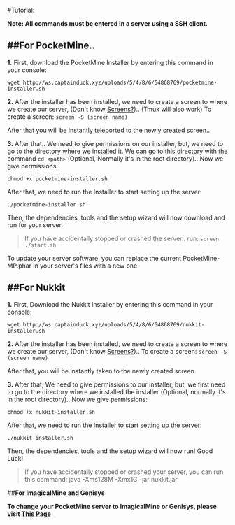 #Tutorial:

__**Note: All commands must be entered in a server using a SSH client.**__

##**For PocketMine..**
---
**1.** First, download the PocketMine Installer by entering this command in your console:
```
wget http://ws.captainduck.xyz/uploads/5/4/8/6/54868769/pocketmine-installer.sh
```
**2.** After the installer has been installed, we need to create a screen to where we create our server, (Don't know [Screens?](https://www.rackaid.com/blog/linux-screen-tutorial-and-how-to/)).. (Tmux will also work)
To create a screen: ```screen -S (screen name)```

After that you will be instantly teleported to the newly created screen..

**3.** After that.. We need to give permissions on our installer, but, we need to go to the directory where we installed it. We can go to this directory with the command ```cd <path>``` (Optional, Normally it's in the root directory).. Now we give permissions:
```
chmod +x pocketmine-installer.sh
```
After that, we need to run the Installer to start setting up the server:
```
./pocketmine-installer.sh
```
Then, the dependencies, tools and the setup wizard will now download and run for your server.

>If you have accidentally stopped or crashed the server.. run: ```screen ./start.sh```

To update your server software, you can replace the current PocketMine-MP.phar in your server's files with a new one.

##**For Nukkit**
---
**1.** First, Download the Nukkit Installer by entering this command in your console:
```
wget http://ws.captainduck.xyz/uploads/5/4/8/6/54868769/nukkit-installer.sh
```
**2.** After the installer has been installed, we need to create a screen to where we create our server, (Don't know [Screens?](https://www.rackaid.com/blog/linux-screen-tutorial-and-how-to/))..
To create a screen: ```screen -S (screen name)```

After that, you will be instantly taken to the newly created screen.

**3.** After that, We need to give permissions to our installer, but, we first need to go to the directory where we installed the installer (Optional, normally it's in the root directory).. Now we give permissions:
```
chmod +x nukkit-installer.sh
```
After that, we need to run the Installer to start setting up the server:
```
./nukkit-installer.sh
```
Then, the dependencies, tools and the setup wizard will now run! Good Luck!

>If you have accidentally stopped or crashed your server, you can run this command: java -Xms128M -Xmx1G -jar nukkit.jar


##**For ImagicalMine and Genisys**

**To change your PocketMine server to ImagicalMine or Genisys, please visit [This Page](https://github.com/CaptainDuck/MCPE-Installers/tree/master/Installers/Phar-Change)**
